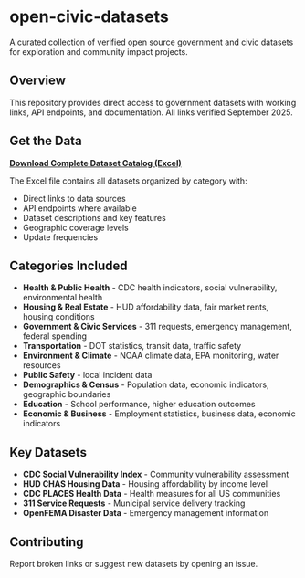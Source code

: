 # open-civic-datasets

A curated collection of verified open source government and civic datasets for exploration and community impact projects.

## Overview

This repository provides direct access to government datasets with working links, API endpoints, and documentation. All links verified September 2025.

## Get the Data

**[Download Complete Dataset Catalog (Excel)](open-civic-datasets.xlsx)**

The Excel file contains all datasets organized by category with:
- Direct links to data sources
- API endpoints where available  
- Dataset descriptions and key features
- Geographic coverage levels
- Update frequencies

## Categories Included

- **Health & Public Health** - CDC health indicators, social vulnerability, environmental health
- **Housing & Real Estate** - HUD affordability data, fair market rents, housing conditions  
- **Government & Civic Services** - 311 requests, emergency management, federal spending
- **Transportation** - DOT statistics, transit data, traffic safety
- **Environment & Climate** - NOAA climate data, EPA monitoring, water resources
- **Public Safety** - local incident data
- **Demographics & Census** - Population data, economic indicators, geographic boundaries
- **Education** - School performance, higher education outcomes
- **Economic & Business** - Employment statistics, business data, economic indicators

## Key Datasets

- **CDC Social Vulnerability Index** - Community vulnerability assessment
- **HUD CHAS Housing Data** - Housing affordability by income level
- **CDC PLACES Health Data** - Health measures for all US communities
- **311 Service Requests** - Municipal service delivery tracking
- **OpenFEMA Disaster Data** - Emergency management information

## Contributing

Report broken links or suggest new datasets by opening an issue.
